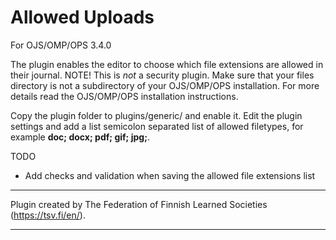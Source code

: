 Allowed Uploads
===============

For OJS/OMP/OPS 3.4.0

The plugin enables the editor to choose which file extensions are allowed in their journal. NOTE! This is *not* a security plugin. Make sure that your files directory is not a subdirectory of your OJS/OMP/OPS installation. For more details read the OJS/OMP/OPS installation instructions.

Copy the plugin folder to plugins/generic/ and enable it. Edit the plugin settings and add a list semicolon separated list of allowed filetypes, for example **doc; docx; pdf; gif; jpg;**.


TODO
- Add checks and validation when saving the allowed file extensions list

***
Plugin created by The Federation of Finnish Learned Societies (https://tsv.fi/en/).
***

